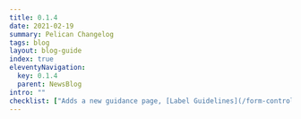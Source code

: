 ```yaml
---
title: 0.1.4
date: 2021-02-19
summary: Pelican Changelog
tags: blog
layout: blog-guide
index: true
eleventyNavigation:
  key: 0.1.4
  parent: NewsBlog
intro: ""
checklist: ["Adds a new guidance page, [Label Guidelines](/form-controls/labels-guidance/), for guidance on using labels in forms."]
---
```


